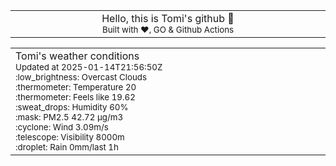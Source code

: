 
<div align="center">
<table>
<tbody>
<td align="center">
<img width="2000" height="0"><br>
Hello, this is Tomi's github 👋<br>
<sup>Built with ❤️, GO & Github Actions</sup><br>
<img width="2000" height="0">
</td>
</tbody>
</table>
</div>
<table>
<tbody>
<td align="left">
<img width="2000" height="0"><br>
Tomi's weather conditions<br>
<sup>Updated at 2025-01-14T21:56:50Z</sup><br>
<sup>:low_brightness: Overcast Clouds</sup><br>
<sup>:thermometer: Temperature 20 </sup><br>
<sup>:thermometer: Feels like 19.62</sup><br>
<sup>:sweat_drops: Humidity 60%</sup><br>
<sup>:mask: PM2.5 42.72 μg/m3</sup><br>
<sup>:cyclone: Wind 3.09m/s </sup><br>
<sup>:telescope: Visibility 8000m </sup><br>
<sup>:droplet: Rain 0mm/last 1h </sup><br>
<img width="2000" height="0">
</td>
<td align="left">
<img width="2000" height="0"><br>
<br>
<img width="2000" height="0">
</td>
</tbody>
</table>
</div>
    